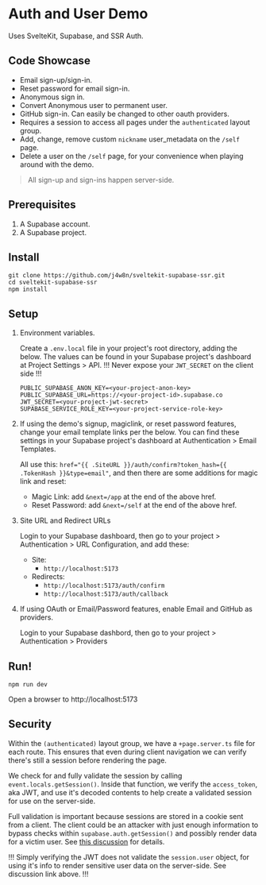 # Auth and User Demo

Uses SvelteKit, Supabase, and SSR Auth.

## Code Showcase

- Email sign-up/sign-in.
- Reset password for email sign-in.
- Anonymous sign in.
- Convert Anonymous user to permanent user.
- GitHub sign-in. Can easily be changed to other oauth providers.
- Requires a session to access all pages under the `authenticated` layout group.
- Add, change, remove custom `nickname` user_metadata on the `/self` page.
- Delete a user on the `/self` page, for your convenience when playing around with the demo.

> All sign-up and sign-ins happen server-side.

## Prerequisites

1. A Supabase account.
2. A Supabase project.

## Install

```
git clone https://github.com/j4w8n/sveltekit-supabase-ssr.git
cd sveltekit-supabase-ssr
npm install
```

## Setup

1. Environment variables.
    
    Create a `.env.local` file in your project's root directory, adding the below. The values can be found in your Supabase project's dashboard at Project Settings > API. !!! Never expose your `JWT_SECRET` on the client side !!!
    ```
    PUBLIC_SUPABASE_ANON_KEY=<your-project-anon-key>
    PUBLIC_SUPABASE_URL=https://<your-project-id>.supabase.co
    JWT_SECRET=<your-project-jwt-secret>
    SUPABASE_SERVICE_ROLE_KEY=<your-project-service-role-key>
    ```

2. If using the demo's signup, magiclink, or reset password features, change your email template links per the below. You can find these settings in your Supabase project's dashboard at Authentication > Email Templates.

    All use this: `href="{{ .SiteURL }}/auth/confirm?token_hash={{ .TokenHash }}&type=email"`, and then there are some additions for magic link and reset:

    - Magic Link: add `&next=/app` at the end of the above href.
    - Reset Password: add `&next=/self` at the end of the above href. 

3. Site URL and Redirect URLs

    Login to your Supabase dashboard, then go to your project > Authentication > URL Configuration, and add these:
    - Site:
        - `http://localhost:5173`
    - Redirects:
        - `http://localhost:5173/auth/confirm`
        - `http://localhost:5173/auth/callback`

4. If using OAuth or Email/Password features, enable Email and GitHub as providers.

    Login to your Supabase dashbord, then go to your project > Authentication > Providers

## Run!

```
npm run dev
```

Open a browser to http://localhost:5173

## Security

Within the `(authenticated)` layout group, we have a `+page.server.ts` file for each route. This ensures that even during client navigation we can verify there's still a session before rendering the page.

We check for and fully validate the session by calling `event.locals.getSession()`. Inside that function, we verify the `access_token`, aka JWT, and use it's decoded contents to help create a validated session for use on the server-side.

Full validation is important because sessions are stored in a cookie sent from a client. The client could be an attacker with just enough information to bypass checks within `supabase.auth.getSession()` and possibly render data for a victim user. See [this discussion](https://github.com/orgs/supabase/discussions/23224) for details.

!!! Simply verifying the JWT does not validate the `session.user` object, for using it's info to render sensitive user data on the server-side. See discussion link above. !!!
